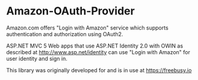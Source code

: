 Amazon-OAuth-Provider
======================

Amazon.com offers "Login with Amazon" service which supports authentication and authorization using OAuth2. 

ASP.NET MVC 5 Web apps that use ASP.NET Identity 2.0 with OWIN as described at 
http://www.asp.net/identity can use "Login with Amazon" for user identity and sign in.

This library was originally developed for and is in use at https://freebusy.io